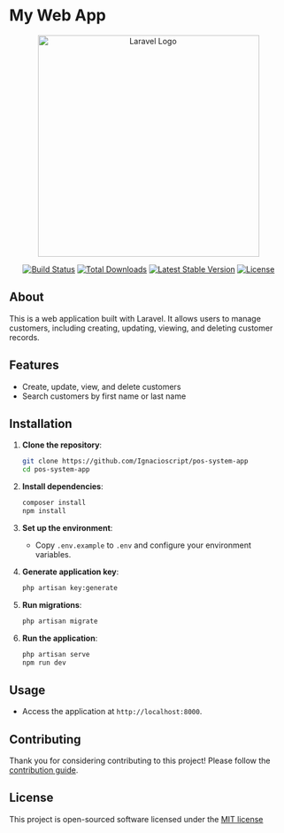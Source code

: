 # My Web App

<p align="center"><a href="https://laravel.com" target="_blank"><img src="https://raw.githubusercontent.com/laravel/art/master/logo-lockup/5%20SVG/2%20CMYK/1%20Full%20Color/laravel-logolockup-cmyk-red.svg" width="400" alt="Laravel Logo"></a></p>

<p align="center">
<a href="https://github.com/laravel/framework/actions"><img src="https://github.com/laravel/framework/workflows/tests/badge.svg" alt="Build Status"></a>
<a href="https://packagist.org/packages/laravel/framework"><img src="https://img.shields.io/packagist/dt/laravel/framework" alt="Total Downloads"></a>
<a href="https://packagist.org/packages/laravel/framework"><img src="https://img.shields.io/packagist/v/laravel/framework" alt="Latest Stable Version"></a>
<a href="https://packagist.org/packages/laravel/framework"><img src="https://img.shields.io/packagist/l/laravel/framework" alt="License"></a>
</p>

## About

This is a web application built with Laravel. It allows users to manage customers, including creating, updating, viewing, and deleting customer records.

## Features

- Create, update, view, and delete customers
- Search customers by first name or last name

## Installation

1. **Clone the repository**:
    ```bash
    git clone https://github.com/Ignacioscript/pos-system-app
    cd pos-system-app
    ```

2. **Install dependencies**:
    ```bash
    composer install
    npm install
    ```

3. **Set up the environment**:
    - Copy `.env.example` to `.env` and configure your environment variables.

4. **Generate application key**:
    ```bash
    php artisan key:generate
    ```

5. **Run migrations**:
    ```bash
    php artisan migrate
    ```

6. **Run the application**:
    ```bash
    php artisan serve
    npm run dev
    ```
   
## Usage

- Access the application at `http://localhost:8000`.

## Contributing

Thank you for considering contributing to this project! Please follow the [contribution guide](https://laravel.com/docs/contributions).

## License

This project is open-sourced software licensed under the [MIT license](https://opensource.org/licenses/MIT)
